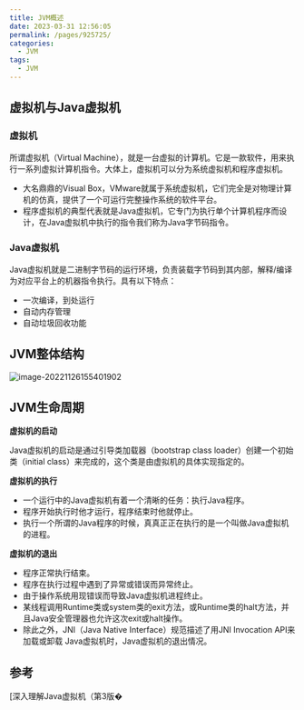 ```yaml
---
title: JVM概述
date: 2023-03-31 12:56:05
permalink: /pages/925725/
categories:
  - JVM
tags:
  - JVM
---
```

## 虚拟机与Java虚拟机

### 虚拟机

所谓虚拟机（Virtual Machine），就是一台虚拟的计算机。它是一款软件，用来执行一系列虚拟计算机指令。大体上，虚拟机可以分为系统虚拟机和程序虚拟机。

- 大名鼎鼎的Visual Box，VMware就属于系统虚拟机，它们完全是对物理计算机的仿真，提供了一个可运行完整操作系统的软件平台。
- 程序虚拟机的典型代表就是Java虚拟机，它专门为执行单个计算机程序而设计，在Java虚拟机中执行的指令我们称为Java字节码指令。

### Java虚拟机

Java虚拟机就是二进制字节码的运行环境，负责装载字节码到其内部，解释/编译为对应平台上的机器指令执行。具有以下特点：

- 一次编译，到处运行
- 自动内存管理
- 自动垃圾回收功能

## JVM整体结构

![image-20221126155401902](https://blog-1300853183.cos.ap-chengdu.myqcloud.com/img/image-20221126155401902.png)

## JVM生命周期

**虚拟机的启动**

Java虚拟机的启动是通过引导类加载器（bootstrap class loader）创建一个初始类（initial class）来完成的，这个类是由虚拟机的具体实现指定的。

**虚拟机的执行**

- 一个运行中的Java虚拟机有着一个清晰的任务：执行Java程序。
- 程序开始执行时他才运行，程序结束时他就停止。
- 执行一个所谓的Java程序的时候，真真正正在执行的是一个叫做Java虚拟机的进程。

**虚拟机的退出**

- 程序正常执行结束。
- 程序在执行过程中遇到了异常或错误而异常终止。
- 由于操作系统用现错误而导致Java虚拟机进程终止。
- 某线程调用Runtime类或system类的exit方法，或Runtime类的halt方法，并且Java安全管理器也允许这次exit或halt操作。
- 除此之外，JNI（Java Native Interface）规范描述了用JNI Invocation API来加载或卸载 Java虚拟机时，Java虚拟机的退出情况。

## 参考

[深入理解Java虚拟机（第3版�
